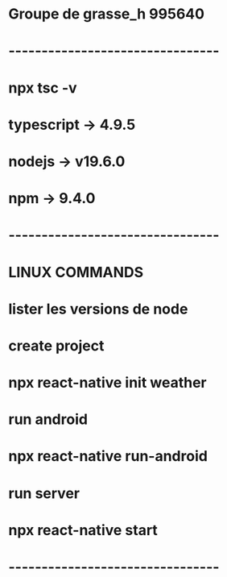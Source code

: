 # Groupe de grasse_h 995640

# --------------------------------

# npx tsc -v
# typescript -> 4.9.5
# nodejs     -> v19.6.0
# npm        -> 9.4.0

# --------------------------------

# LINUX COMMANDS

# lister les versions de node

# create project
# npx react-native init weather

# run android
# npx react-native run-android

# run server
# npx react-native start

# --------------------------------
